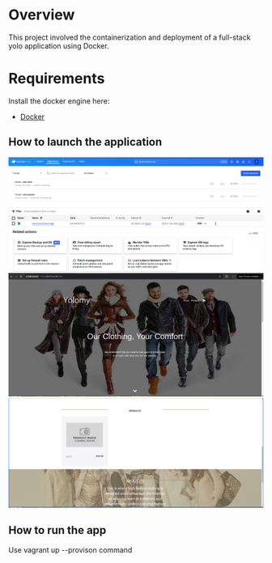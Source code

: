 # Overview
This project involved the containerization and deployment of a full-stack yolo application using Docker.


# Requirements
Install the docker engine here:
- [Docker](https://docs.docker.com/engine/install/) 

## How to launch the application 


![Alt text](image.png)
![Alt text](image3.png)
![Alt text](image2.png)
![Alt text](image4.png)

## How to run the app
Use vagrant up --provison command
